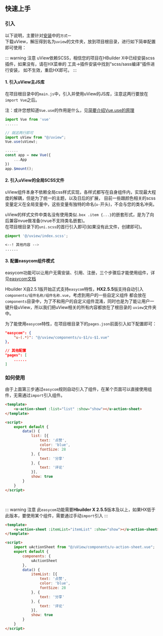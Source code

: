 ## 快速上手

<demo-model url="/"></demo-model>



### 引入

以下说明，主要针对[安装](/guide/quickstart.html)中的`方式一`  
下载uView，解压得到名为`uview`的文件夹，放到项目根目录，进行如下简单配置即可使用：

::: warning 注意
uView依赖SCSS，相信您的项目在HBuilder X中已经安装scss插件，如果没有，请在HX菜单的 工具->插件安装中找到"scss/sass编译"插件进行安装，
如不生效，重启HX即可。
:::

#### 1. 引入uView主JS库

在项目根目录中的`main.js`中，引入并使用uView的JS库，注意这两行要放在`import Vue`之后。

注：或许您想知道`Vue.use`的作用是什么，见[简要介绍Vue.use的原理](/components/vueUse.html)

```js
import Vue from 'vue'
......

// 就这两行即可
import uView from "@/uview";
Vue.use(uView);

......
const app = new Vue({
	...App
})
app.$mount();
```


#### 2. 引入uView的全局SCSS文件

uView组件本身不依赖全局css样式实现，各样式都写在自身组件内，实现最大程度的解耦，但是为了统一的主题，以及日后的扩展，
目前一些跟颜色相关的scss变量定义在全局变量中，这些变量有独特的命名(`u-`开头)，不会与您的类名冲突。 
 
uView的样式文件中类名没有使用类似`.box .item {...}`的嵌套形式，是为了向后兼容nvue做准备(nvue不支持类名嵌套)。  
在项目根目录下的`uni.scss`的首行引入即可(如果没有此文件，创建即可)。

```css
@import '@/uview/index.scss';

<--! 其他内容 -->
......
```


#### 3. 配置easycom组件模式

easycom功能可以让用户无需安装、引用、注册，三个步骤后才能使用组件，详见[easycom文档](https://uniapp.dcloud.io/collocation/pages?id=easycom)

Hbuilder X自2.5.1版开始正式支持`easycom`特性，**HX2.5.5**版支持自动引入`components/组件名称/组件名称.vue`，考虑到用户的一些自定义组件
都会放在`components`目录中，为了不和用户的自定义组件混淆，同时也是为了能让用户一键升级uView，所以我们把uView相关的所有内容都放在了根目录的
`uview`文件夹中。

为了能使用`easycom`特性，在项目根目录下的`pages.json`前面引入如下配置即可：

```json
"easycom": {
	"u-(.*)": "@/uview/components/u-$1/u-$1.vue"
},

// 其他配置
"pages": [
	......
]
```

### 如何使用

由于上面第三步通过`easycom`规则自动引入了组件，在某个页面可以直接使用组件，无需通过`import`引入组件。

```html
<template>
	<u-action-sheet :list="list" :show="show"></u-action-sheet>
</template>

<script>
	export default {
		data() {
			list: [{
				text: '点赞',
				color: 'blue',
				fontSize: 28
			}, {
				text: '分享'
			}, {
				text: '评论'
			}],
			show: true
		}
	}
</script>
```

<br>

::: warning 注意
此`easycom`功能需要**Hbuilder X 2.5.5**版本及以上，如果HX低于此版本，要使用某个组件，需要通过手动`import`引入
:::

```html
<template>
	<u-action-sheet :itemList="itemList" :show="show"></u-action-sheet>
</template>

<script>
	import uActionSheet from "@/uView/components/u-action-sheet.vue";
	export default {
		components: {
			uActionSheet
		},
		data() {
			itemList: [{
				text: '点赞',
				color: 'blue',
				fontSize: 28
			}, {
				text: '分享'
			}, {
				text: '评论'
			}],
			show: true
		}
	}
</script>
```